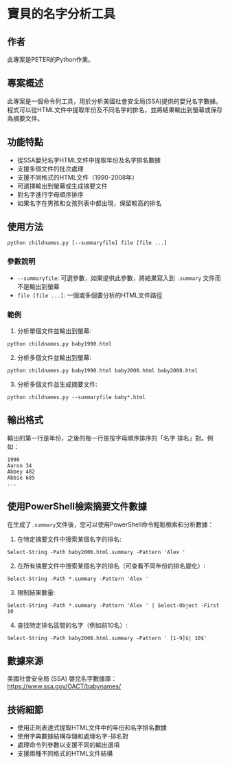 # 寶貝的名字分析工具

## 作者
此專案是PETER的Python作業。

## 專案概述
此專案是一個命令列工具，用於分析美國社會安全局(SSA)提供的嬰兒名字數據。程式可以從HTML文件中提取年份及不同名字的排名，並將結果輸出到螢幕或保存為摘要文件。

## 功能特點
- 從SSA嬰兒名字HTML文件中提取年份及名字排名數據
- 支援多個文件的批次處理
- 支援不同格式的HTML文件（1990-2008年）
- 可選擇輸出到螢幕或生成摘要文件
- 對名字進行字母順序排序
- 如果名字在男孩和女孩列表中都出現，保留較高的排名

## 使用方法
```
python childnames.py [--summaryfile] file [file ...]
```

### 參數說明
- `--summaryfile`: 可選參數，如果提供此參數，將結果寫入到 `.summary` 文件而不是輸出到螢幕
- `file [file ...]`: 一個或多個要分析的HTML文件路徑

### 範例
1. 分析單個文件並輸出到螢幕:
```
python childnames.py baby1990.html
```

2. 分析多個文件並輸出到螢幕:
```
python childnames.py baby1990.html baby2000.html baby2008.html
```

3. 分析多個文件並生成摘要文件:
```
python childnames.py --summaryfile baby*.html
```

## 輸出格式
輸出的第一行是年份，之後的每一行是按字母順序排序的「名字 排名」對。例如：
```
1990
Aaron 34
Abbey 482
Abbie 685
...
```

## 使用PowerShell檢索摘要文件數據
在生成了`.summary`文件後，您可以使用PowerShell命令輕鬆檢索和分析數據：

1. 在特定摘要文件中搜索某個名字的排名:
```
Select-String -Path baby2006.html.summary -Pattern 'Alex '
```

2. 在所有摘要文件中搜索某個名字的排名（可查看不同年份的排名變化）:
```
Select-String -Path *.summary -Pattern 'Alex '
```

3. 限制結果數量:
```
Select-String -Path *.summary -Pattern 'Alex ' | Select-Object -First 10
```

4. 查找特定排名區間的名字（例如前10名）:
```
Select-String -Path baby2008.html.summary -Pattern ' [1-9]$| 10$'
```

## 數據來源
美國社會安全局 (SSA) 嬰兒名字數據庫：https://www.ssa.gov/OACT/babynames/

## 技術細節
- 使用正則表達式提取HTML文件中的年份和名字排名數據
- 使用字典數據結構存儲和處理名字-排名對
- 處理命令列參數以支援不同的輸出選項
- 支援兩種不同格式的HTML文件結構 